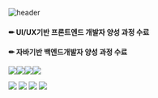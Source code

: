 

<!--
**eing98/eing98** is a ✨ _special_ ✨ repository because its `README.md` (this file) appears on your GitHub profile.

Here are some ideas to get you started:

- 🔭 I’m currently working on ...
- 🌱 I’m currently learning ...
- 👯 I’m looking to collaborate on ...
- 🤔 I’m looking for help with ...
- 💬 Ask me about ...
- 📫 How to reach me: ...
- 😄 Pronouns: ...
- ⚡ Fun fact: ...
-->
![header](https://capsule-render.vercel.app/api?type=wave&color=auto&height=300&section=header&text=Soyeung%20Yun&fontSize=90)


#### ✏ UI/UX기반 프론트엔드 개발자 양성 과정 수료
#### ✏ 자바기반 백엔드개발자 양성 과정 수료

<img src="https://img.shields.io/badge/Java-3766AB?style=flat&logo=Java&logoColor=007396"/><img src="https://img.shields.io/badge/Spring-3766AB?style=flat&logo=Spring&logoColor=000000"/><img src="https://img.shields.io/badge/MySQL-3766AB?style=flat&logo=MySQL&logoColor=4479A1"/><img src="https://img.shields.io/badge/Oracle-3766AB?style=flat&logo=Oracle&logoColor=F80000"/>



<img src="https://img.shields.io/badge/HTML5-3766AB?style=flat&logo=HTML5&logoColor=#E34F26"/>
<img src="https://img.shields.io/badge/CSS3-3766AB?style=flat&logo=CSS3&logoColor=#1572B6"/>
<img src="https://img.shields.io/badge/JavaScript-3766AB?style=flat&logo=JavaScript&logoColor=#F7DF1E"/>
<img src="https://img.shields.io/badge/jQuery-3766AB?style=flat&logo=jQuery&logoColor=#0769AD"/>


